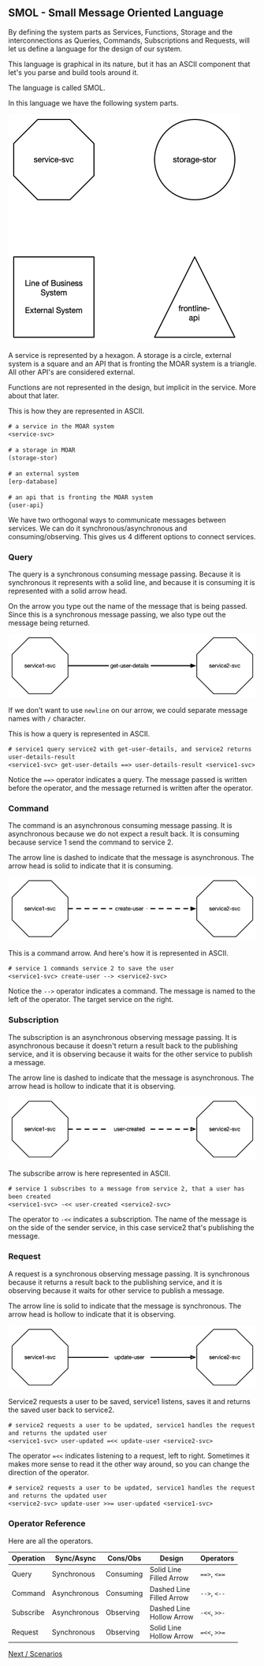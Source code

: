 ## SMOL - Small Message Oriented Language

By defining the system parts as Services, Functions, Storage and the interconnections as Queries, Commands, Subscriptions and Requests, will let us define a language for the design of our system.

This language is graphical in its nature, but it has an ASCII component that let's you parse and build tools around it.

The language is called SMOL.

In this language we have the following system parts.

![System Parts](smol/system-parts.png)

A service is represented by a hexagon. A storage is a circle, external system is a square and an API that is fronting the MOAR system is a triangle. All other API's are considered external.

Functions are not represented in the design, but implicit in the service. More about that later.

This is how they are represented in ASCII.

```smol
# a service in the MOAR system
<service-svc>

# a storage in MOAR
(storage-stor)

# an external system
[erp-database]

# an api that is fronting the MOAR system
{user-api}
```

We have two orthogonal ways to communicate messages between services. We can do it synchronous/asynchronous and consuming/observing. This gives us 4 different options to connect services.

### Query

The query is a synchronous consuming message passing. Because it is synchronous it represents with a solid line, and because it is consuming it is represented with a solid arrow head.

On the arrow you type out the name of the message that is being passed. Since this is a synchronous message passing, we also type out the message being returned.

![Message Query](smol/query.png)

If we don't want to use `newline` on our arrow, we could separate message names with `/` character.

This is how a query is represented in ASCII.

```smol
# service1 query service2 with get-user-details, and service2 returns user-details-result
<service1-svc> get-user-details ==> user-details-result <service1-svc>
```

Notice the `==>` operator indicates a query. The message passed is written before the operator, and the message returned is written after the operator.

### Command

The command is an asynchronous consuming message passing. It is asynchronous because we do not expect a result back. It is consuming because service 1 send the command to service 2.

The arrow line is dashed to indicate that the message is asynchronous. The arrow head is solid to indicate that it is consuming.

![Message Command](smol/command.png)

This is a command arrow. And here's how it is represented in ASCII.

```smol
# service 1 commands service 2 to save the user
<service1-svc> create-user --> <service2-svc>
```

Notice the `-->` operator indicates a command. The message is named to the left of the operator. The target service on the right.

### Subscription

The subscription is an asynchronous observing message passing. It is asynchronous because it doesn't return a result back to the publishing service, and it is observing because it waits for the other service to publish a message.

The arrow line is dashed to indicate that the message is asynchronous. The arrow head is hollow to indicate that it is observing.

![Message Subscription](smol/subscription.png)

The subscribe arrow is here represented in ASCII.

```smol
# service 1 subscribes to a message from service 2, that a user has been created
<service1-svc> -<< user-created <service2-svc>
```

The operator to `-<<` indicates a subscription. The name of the message is on the side of the sender service, in this case service2 that's publishing the message.

### Request

A request is a synchronous observing message passing. It is synchronous because it returns a result back to the publishing service, and it is observing because it waits for other service to publish a message.

The arrow line is solid to indicate that the message is synchronous. The arrow head is hollow to indicate that it is observing.

![Message Request](smol/request.png)

Service2 requests a user to be saved, service1 listens, saves it and returns the saved user back to service2.

```smol
# service2 requests a user to be updated, service1 handles the request and returns the updated user
<service1-svc> user-updated =<< update-user <service2-svc> 
```

The operator `=<<` indicates listening to a request, left to right. Sometimes it makes more sense to read it the other way around, so you can change the direction of the operator.

```smol
# service2 requests a user to be updated, service1 handles the request and returns the updated user
<service2-svc> update-user >>= user-updated <service1-svc>
```

### Operator Reference

Here are all the operators.

| Operation | Sync/Async | Cons/Obs | Design | Operators |
| ---------- | ------------ | ----------- | ------- | ---------- |
| Query | Synchronous | Consuming | Solid Line <br> Filled Arrow | `==>`, `<==` |==
| Command | Asynchronous | Consuming | Dashed Line <br> Filled Arrow | `-->`, `<--` |
| Subscribe | Asynchronous | Observing | Dashed Line <br> Hollow Arrow | `-<<`, `>>-` |
| Request | Synchronous | Observing | Solid Line <br> Hollow Arrow | `=<<`, `>>=` |

[Next / Scenarios](scenarios.html)